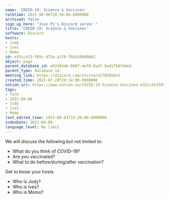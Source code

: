 ```yaml
---
name: 'COVID-19: Science & Vaccines'
talktime: 2021-08-06T20:30:00.0000000
archived: false
sign_up_here: "Join Pi's Discord server "
title: 'COVID-19: Science & Vaccines'
software: Discord
hosts:
- Judy
- Ives
- Momo
id: e32cc413-f65c-475a-a2f6-f8a516b09b02
object: page
parent_database_id: e9339446-880f-4ef0-8ad7-8ad1f507dded
parent_type: database_id
meeting_link: https://discord.com/invite/vE7QUXGDnS
created_time: 2021-07-20T20:14:00.0000000
notion_url: https://www.notion.so/COVID-19-Science-Vaccines-e32cc413f65c475aa2f6f8a516b09b02
tags:
- Talk
- 2021-08-06
- Judy
- Ives
- Momo
last_edited_time: 2021-08-03T19:20:00.0000000
indexDate: 2021-08-06
language_level: No limit
---
```



We will discuss the following but not limited to:
   - What do you think of COVID-19?
   - Are you vaccinated?
   - What to do before/during/after vaccination?

Get to know your hosts:
   - Who is Judy?
   - Who is Ives?
   - Who is Momo?



